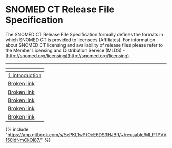# SNOMED CT Release File Specification

The SNOMED CT Release File Specification formally defines the formats in which SNOMED CT is provided to licensees (Affiliates). For information about SNOMED CT licensing and availability of release files please refer to the Member Licensing and Distribution Service (MLDS) -  [http://snomed.org/licensing](http://snomed.org/licensing).

***

<table data-view="cards"><thead><tr><th data-type="content-ref"></th></tr></thead><tbody><tr><td><a href="1 introduction/">1 introduction</a></td></tr><tr><td><a href="broken-reference">Broken link</a></td></tr><tr><td><a href="broken-reference">Broken link</a></td></tr><tr><td><a href="broken-reference">Broken link</a></td></tr><tr><td><a href="broken-reference">Broken link</a></td></tr><tr><td><a href="broken-reference">Broken link</a></td></tr></tbody></table>

{% include "https://app.gitbook.com/s/5ePKL1wPtOcE6DS3HJBR/~/reusable/MLPTPVV150ldNmCkOl87/" %}
